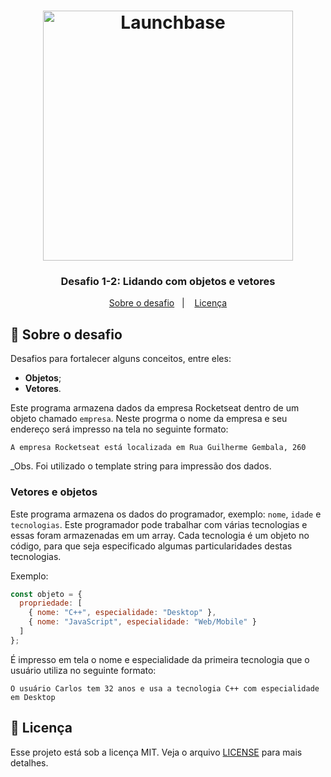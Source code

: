 <h1 align="center">
    <img alt="Launchbase" src="https://storage.googleapis.com/golden-wind/bootcamp-launchbase/logo.png" width="400px" />
</h1>

<h3 align="center">
  Desafio 1-2: Lidando com objetos e vetores
</h3>

<p align="center">
  <a href="#rocket-sobre-o-desafio">Sobre o desafio</a>&nbsp;&nbsp;&nbsp;|&nbsp;&nbsp;&nbsp;
  <a href="#memo-licença">Licença</a>
</p>

## :rocket: Sobre o desafio

Desafios para fortalecer alguns conceitos, entre eles:

- **Objetos**;
- **Vetores**.

Este programa armazena dados da empresa Rocketseat dentro de um objeto chamado `empresa`.
Neste progrma o nome da empresa e seu endereço será impresso na tela no seguinte formato:

```
A empresa Rocketseat está localizada em Rua Guilherme Gembala, 260
```
_Obs. Foi utilizado o template string para impressão dos dados.

### Vetores e objetos

Este programa armazena os dados do programador, exemplo:
`nome`, `idade` e `tecnologias`.
Este programador pode trabalhar com várias tecnologias e essas foram armazenadas em um array.
Cada tecnologia é um objeto no código, para que seja especificado algumas particularidades destas tecnologias.

Exemplo:

```js
const objeto = {
  propriedade: [
    { nome: "C++", especialidade: "Desktop" },
    { nome: "JavaScript", especialidade: "Web/Mobile" }
  ]
};
```

É impresso em tela o nome e especialidade da primeira tecnologia que o usuário utiliza no seguinte formato:

```
O usuário Carlos tem 32 anos e usa a tecnologia C++ com especialidade em Desktop
```

## :memo: Licença

Esse projeto está sob a licença MIT. Veja o arquivo [LICENSE](../LICENSE) para mais detalhes.


